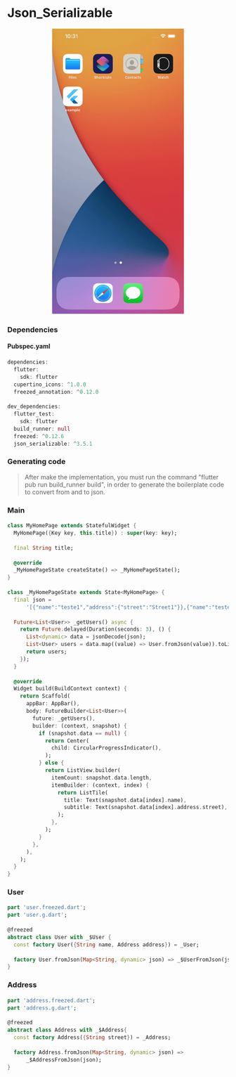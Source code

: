 # Json_Serializable
<p align="center">
<img src="https://github.com/ThiagoEvoa/flutter_examples/blob/master/images/json_serializable.gif" height="649" width="300">
</p>

### Dependencies

#### Pubspec.yaml
```dart
dependencies:
  flutter:
    sdk: flutter
  cupertino_icons: ^1.0.0
  freezed_annotation: ^0.12.0

dev_dependencies:
  flutter_test:
    sdk: flutter
  build_runner: null
  freezed: ^0.12.6
  json_serializable: ^3.5.1
```

### Generating code
> After make the implementation, you must run the command "flutter pub run build_runner build", in order to generate the boilerplate code to convert from and to json.


### Main
```dart
class MyHomePage extends StatefulWidget {
  MyHomePage({Key key, this.title}) : super(key: key);

  final String title;

  @override
  _MyHomePageState createState() => _MyHomePageState();
}

class _MyHomePageState extends State<MyHomePage> {
  final json =
      '[{"name":"teste1","address":{"street":"Street1"}},{"name":"teste2","address":{"street":"Street2"}},{"name":"teste3","address":{"street":"Street3"}},{"name":"teste4","address":{"street":"Street4"}}]';

  Future<List<User>> _getUsers() async {
    return Future.delayed(Duration(seconds: 3), () {
      List<dynamic> data = jsonDecode(json);
      List<User> users = data.map((value) => User.fromJson(value)).toList();
      return users;
    });
  }

  @override
  Widget build(BuildContext context) {
    return Scaffold(
      appBar: AppBar(),
      body: FutureBuilder<List<User>>(
        future: _getUsers(),
        builder: (context, snapshot) {
          if (snapshot.data == null) {
            return Center(
              child: CircularProgressIndicator(),
            );
          } else {
            return ListView.builder(
              itemCount: snapshot.data.length,
              itemBuilder: (context, index) {
                return ListTile(
                  title: Text(snapshot.data[index].name),
                  subtitle: Text(snapshot.data[index].address.street),
                );
              },
            );
          }
        },
      ),
    );
  }
}
```

### User
```dart
part 'user.freezed.dart';
part 'user.g.dart';

@freezed
abstract class User with _$User {
  const factory User({String name, Address address}) = _User;

  factory User.fromJson(Map<String, dynamic> json) => _$UserFromJson(json);
}
```

### Address
```dart
part 'address.freezed.dart';
part 'address.g.dart';

@freezed
abstract class Address with _$Address{
  const factory Address({String street}) = _Address;

  factory Address.fromJson(Map<String, dynamic> json) =>
      _$AddressFromJson(json);
}
```

